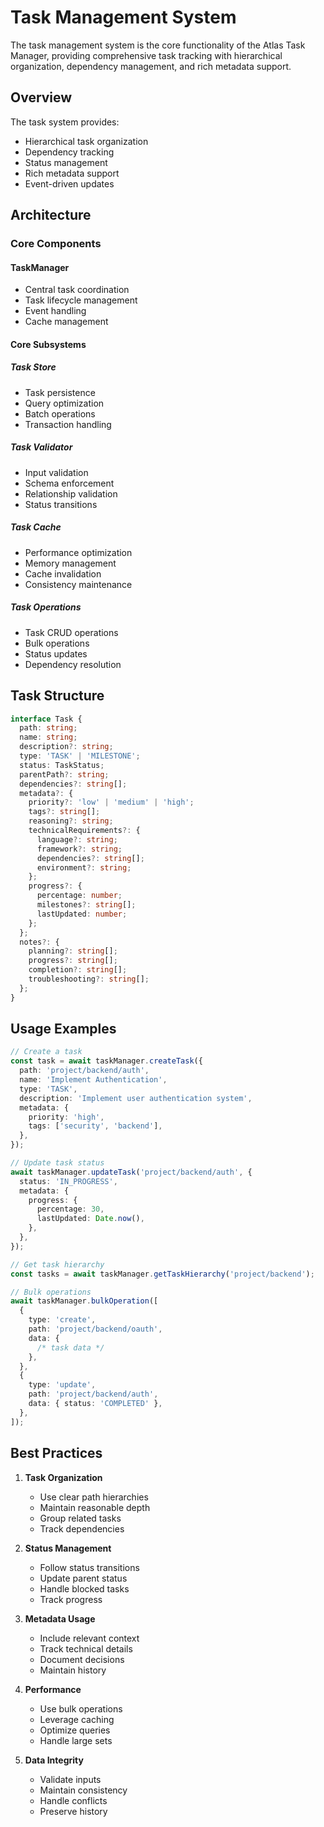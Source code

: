 # Task Management System

The task management system is the core functionality of the Atlas Task Manager, providing
comprehensive task tracking with hierarchical organization, dependency management, and rich metadata
support.

## Overview

The task system provides:

- Hierarchical task organization
- Dependency tracking
- Status management
- Rich metadata support
- Event-driven updates

## Architecture

### Core Components

#### TaskManager

- Central task coordination
- Task lifecycle management
- Event handling
- Cache management

#### Core Subsystems

##### Task Store

- Task persistence
- Query optimization
- Batch operations
- Transaction handling

##### Task Validator

- Input validation
- Schema enforcement
- Relationship validation
- Status transitions

##### Task Cache

- Performance optimization
- Memory management
- Cache invalidation
- Consistency maintenance

##### Task Operations

- Task CRUD operations
- Bulk operations
- Status updates
- Dependency resolution

## Task Structure

```typescript
interface Task {
  path: string;
  name: string;
  description?: string;
  type: 'TASK' | 'MILESTONE';
  status: TaskStatus;
  parentPath?: string;
  dependencies?: string[];
  metadata?: {
    priority?: 'low' | 'medium' | 'high';
    tags?: string[];
    reasoning?: string;
    technicalRequirements?: {
      language?: string;
      framework?: string;
      dependencies?: string[];
      environment?: string;
    };
    progress?: {
      percentage: number;
      milestones?: string[];
      lastUpdated: number;
    };
  };
  notes?: {
    planning?: string[];
    progress?: string[];
    completion?: string[];
    troubleshooting?: string[];
  };
}
```

## Usage Examples

```typescript
// Create a task
const task = await taskManager.createTask({
  path: 'project/backend/auth',
  name: 'Implement Authentication',
  type: 'TASK',
  description: 'Implement user authentication system',
  metadata: {
    priority: 'high',
    tags: ['security', 'backend'],
  },
});

// Update task status
await taskManager.updateTask('project/backend/auth', {
  status: 'IN_PROGRESS',
  metadata: {
    progress: {
      percentage: 30,
      lastUpdated: Date.now(),
    },
  },
});

// Get task hierarchy
const tasks = await taskManager.getTaskHierarchy('project/backend');

// Bulk operations
await taskManager.bulkOperation([
  {
    type: 'create',
    path: 'project/backend/oauth',
    data: {
      /* task data */
    },
  },
  {
    type: 'update',
    path: 'project/backend/auth',
    data: { status: 'COMPLETED' },
  },
]);
```

## Best Practices

1. **Task Organization**

   - Use clear path hierarchies
   - Maintain reasonable depth
   - Group related tasks
   - Track dependencies

2. **Status Management**

   - Follow status transitions
   - Update parent status
   - Handle blocked tasks
   - Track progress

3. **Metadata Usage**

   - Include relevant context
   - Track technical details
   - Document decisions
   - Maintain history

4. **Performance**

   - Use bulk operations
   - Leverage caching
   - Optimize queries
   - Handle large sets

5. **Data Integrity**
   - Validate inputs
   - Maintain consistency
   - Handle conflicts
   - Preserve history
